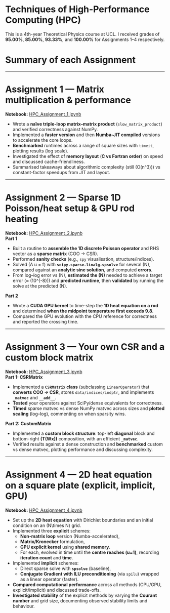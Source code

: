 # Techniques of High-Performance Computing (HPC)

This is a 4th-year Theoretical Physics course at UCL. I received grades of **95.00%**, **85.00%**, **93.33%**, and **100.00%** for Assignments 1–4 respectively.

# Summary of each Assignment
---
# Assignment 1 — Matrix multiplication & performance
**Notebook:** [HPC_Assignment_1.ipynb](HPC_Assignment_1.ipynb)  
- Wrote a **naïve triple-loop matrix–matrix product** (`slow_matrix_product`) and verified correctness against NumPy.
- Implemented a **faster version** and then **Numba-JIT compiled** versions to accelerate the core loops.
- **Benchmarked** runtimes across a range of square sizes with `timeit`, plotting results (log scale).
- Investigated the effect of **memory layout** (**C vs Fortran order**) on speed and discussed cache-friendliness.
- Summarised takeaways about algorithmic complexity (still \(O(n^3)\)) vs constant-factor speedups from JIT and layout.
---
# Assignment 2 — Sparse 1D Poisson/heat setup & GPU rod heating
**Notebook:** [HPC_Assignment_2.ipynb](HPC_Assignment_2.ipynb)  
**Part 1**
- Built a routine to **assemble the 1D discrete Poisson operator** and RHS vector as a **sparse matrix** (COO → CSR).
- Performed **sanity checks** (e.g., `spy` visualisation, structure/indices).
- Solved \(A u = f\) with **`scipy.sparse.linalg.spsolve`** for several \(N\), compared against an **analytic sine solution**, and computed **errors**.
- From log–log error vs \(N\), **estimated the \(N\)** needed to achieve a target error (≈ \(10^{-8}\)) and **predicted runtime**, then **validated** by running the solve at the predicted \(N\).

**Part 2**
- Wrote a **CUDA GPU kernel** to time-step the **1D heat equation on a rod** and determined **when the midpoint temperature first exceeds 9.8**.
- Compared the GPU evolution with the CPU reference for correctness and reported the crossing time.
---
# Assignment 3 — Your own CSR and a custom block matrix
**Notebook:** [HPC_Assignment_3.ipynb](HPC_Assignment_3.ipynb)  
**Part 1: CSRMatrix**
- Implemented a **`CSRMatrix` class** (subclassing `LinearOperator`) that **converts COO → CSR**, stores `data/indices/indptr`, and implements **`_matvec`** and **`__add__`**.
- **Tested** your operators against SciPy/dense equivalents for correctness.
- **Timed** sparse matvec vs dense NumPy matvec across sizes and **plotted scaling** (log–log), commenting on when sparsity wins.

**Part 2: CustomMatrix**
- Implemented a **custom block structure**: top-left **diagonal** block and bottom-right **\(T(Wx)\)** composition, with an efficient **`_matvec`**.
- Verified results against a dense construction and **benchmarked** custom vs dense matvec, plotting performance and discussing complexity.
---
# Assignment 4 — 2D heat equation on a square plate (explicit, implicit, GPU)
**Notebook:** [HPC_Assignment_4.ipynb](HPC_Assignment_4.ipynb)  
- Set up the **2D heat equation** with Dirichlet boundaries and an initial condition on an \(N\times N\) grid.
- Implemented three **explicit** schemes:
  - **Non-matrix loop** version (Numba-accelerated),
  - **Matrix/Kronecker** formulation,
  - **GPU explicit kernel** using **shared memory**.
  - For each, evolved in time until the **centre reaches \(u=1\)**, recording **iteration count** and **time**.
- Implemented **implicit** schemes:
  - Direct sparse solve with **`spsolve`** (baseline),
  - **Conjugate Gradient with ILU preconditioning** (via `spilu`) wrapped as a linear operator (faster).
- **Compared computational performance** across all methods (CPU/GPU, explicit/implicit) and discussed trade-offs.
- **Investigated stability** of the explicit methods by varying the **Courant number** and grid size, documenting observed stability limits and behaviour.
